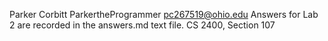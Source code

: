 Parker Corbitt
ParkertheProgrammer
pc267519@ohio.edu
Answers for Lab 2 are recorded in the answers.md text file.
CS 2400, Section 107
